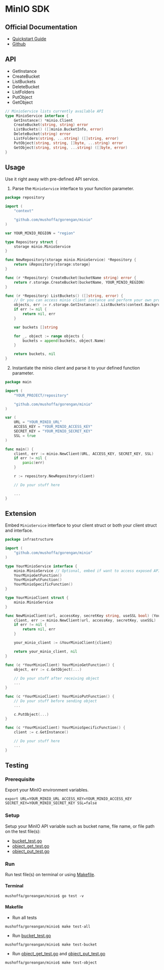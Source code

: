 # MinIO SDK
## Official Documentation
* [Quickstart Guide](https://min.io/docs/minio/linux/developers/go/minio-go.html)
* [Github](https://github.com/minio/minio-go)

## API
* GetInstance
* CreateBucket
* ListBuckets
* DeleteBucket
* ListFolders
* PutObject
* GetObject
```go
// MinioService lists currently available API 
type MinioService interface {
	GetInstance() *minio.Client
	CreateBucket(string, string) error
	ListBuckets() ([]minio.BucketInfo, error)
	DeleteBucket(string) error
	ListFolders(string, ...string) ([]string, error)
	PutObject(string, string, []byte, ...string) error
	GetObject(string, string, ...string) ([]byte, error)
}
```

## Usage
Use it right away with pre-defined API service.
1. Parse the ```MinioService``` interface to your function parameter.
```go
package repository

import (
	"context"

	"github.com/mushoffa/gorengan/minio"
)

var YOUR_MINIO_REGION = "region"

type Repository struct {
	storage minio.MinioService
}

func NewRepository(storage minio.MinioService) *Repository {
	return &Repository{storage:storage}
}

func (r *Repository) CreateBucket(bucketName string) error {
	return r.storage.CreateBucket(bucketName, YOUR_MINIO_REGION)
}

func (r *Repository) ListBuckets() ([]string, error) {
	// Or you can access minio client instance and perform your own process
	objects, err := r.storage.GetInstance().ListBuckets(context.Background())
	if err != nil {
		return nil, err
	}

	var buckets []string

	for _, object := range objects {
		buckets = append(buckets, object.Name)
	}

	return buckets, nil
}
```
2. Instantiate the minio client and parse it to your defined function parameter.
```go
package main

import (
	"YOUR_PROJECT/repository"

	"github.com/mushoffa/gorengan/minio"
)

var (
	URL = "YOUR_MINIO_URL"
	ACCESS_KEY = "YOUR_MINIO_ACCESS_KEY"
	SECRET_KEY = "YOUR_MINIO_SECRET_KEY"
	SSL = true
)

func main() {
	client, err := minio.NewClient(URL, ACCESS_KEY, SECRET_KEY, SSL)
	if err != nil {
		panic(err)
	}

	r := repository.NewRepository(client)

	// Do your stuff here

	...
}
```

## Extension
Embed ```MinioService``` interface to your client struct or both your client struct and interface.

```go
package infrastructure

import (
	"github.com/mushoffa/gorengan/minio"
)

type YourMinioService interface {
	minio.MinioService // Optional, embed if want to access exposed API
	YourMinioGetFunction()
	YourMinioPutFunction()
	YourMinioSpecificFunction()
}

type YourMinioClient struct {
	minio.MinioService
}

func NewMinioClient(url, accessKey, secretKey string, useSSL bool) (YourMinioService, error) {
	client, err := minio.NewClient(url, accessKey, secretKey, useSSL)
	if err != nil {
		return nil, err
	}

	your_minio_client := &YourMinioClient{client}

	return your_minio_client, nil
}

func (c *YourMinioClient) YourMinioGetFunction() {
	object, err := c.GetObject(...)
	
	// Do your stuff after receiving object
	...
}

func (c *YourMinioClient) YourMinioPutFunction() {
	// Do your stuff before sending object
	...

	c.PutObject(...)
}

func (c *YourMinioClient) YourMinioSpecificFunction() {
	client := c.GetInstance()

	// Do your stuff here
	...
}
```
## Testing
### Prerequisite
Export your MinIO environment variables.
```shell
export URL=YOUR_MINIO_URL ACCESS_KEY=YOUR_MINIO_ACCESS_KEY SECRET_KEY=YOUR_MINIO_SECRET_KEY SSL=false
```
### Setup
Setup your MinIO API variable such as bucket name, file name, or file path on the test file(s):
* [bucket_test.go](./bucket_test.go)
* [object_get_test.go](./object_get_test.go)
* [object_put_test.go](./object_put_test.go)

### Run
Run test file(s) on terminal or using [Makefile](./Makefile).

#### Terminal
```shell
mushoffa/goreangan/minio$ go test -v
```
#### Makefile
* Run all tests
```shell
mushoffa/goreangan/minio$ make test-all
```
* Run [bucket_test.go](./bucket_test.go)
```shell
mushoffa/goreangan/minio$ make test-bucket
```
* Run [object_get_test.go](./object_get_test.go) and [object_put_test.go](./object_put_test.go)
```shell
mushoffa/goreangan/minio$ make test-object
```